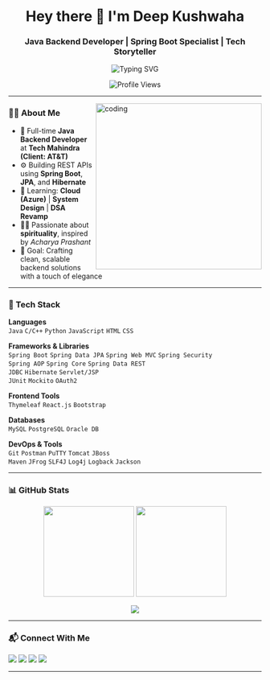 <h1 align="center">Hey there 👋 I'm Deep Kushwaha</h1>
<h3 align="center">Java Backend Developer | Spring Boot Specialist | Tech Storyteller</h3>

<p align="center">
 <img src="https://readme-typing-svg.herokuapp.com?font=Fira+Code&weight=600&size=22&pause=1000&center=true&vCenter=true&width=700&lines=Code.+Debug.+Repeat.;Passionate+about+Clean+Code+%26+Logic.;Spiritual+Seeker+%7C+Tech+Nerd+%7C+Lifelong+Learner" alt="Typing SVG" />
</p>
<p align="center">
  <img src="https://komarev.com/ghpvc/?username=urstrulydeep&style=flat-square&color=blue" alt="Profile Views" />
</p>

---

<img align="right" alt="coding" width="330" src="https://cdn.dribbble.com/users/730703/screenshots/6581243/avento.gif" />

### 👨‍💻 About Me

- 💼 Full-time **Java Backend Developer** at **Tech Mahindra (Client: AT&T)**
- ⚙️ Building REST APIs using **Spring Boot**, **JPA**, and **Hibernate**
- 🧠 Learning: **Cloud (Azure)** | **System Design** | **DSA Revamp**
- 🧘‍♂️ Passionate about **spirituality**, inspired by *Acharya Prashant*
- 🎯 Goal: Crafting clean, scalable backend solutions with a touch of elegance

---

### 🧠 Tech Stack

**Languages**  
`Java` `C/C++` `Python` `JavaScript` `HTML` `CSS`

**Frameworks & Libraries**  
`Spring Boot` `Spring Data JPA` `Spring Web MVC` `Spring Security`  
`Spring AOP` `Spring Core` `Spring Data REST`  
`JDBC` `Hibernate` `Servlet/JSP`  
`JUnit` `Mockito` `OAuth2`

**Frontend Tools**  
`Thymeleaf` `React.js` `Bootstrap`

**Databases**  
`MySQL` `PostgreSQL` `Oracle DB`

**DevOps & Tools**  
`Git` `Postman` `PuTTY` `Tomcat` `JBoss`  
`Maven` `JFrog` `SLF4J` `Log4j` `Logback` `Jackson`

---

### 📊 GitHub Stats

<p align="center">
  <img src="https://github-readme-stats.vercel.app/api?username=urstrulydeep&show_icons=true&theme=tokyonight&hide=prs&count_private=true" height="180"/>
  <img src="https://github-readme-streak-stats.herokuapp.com/?user=urstrulydeep&theme=tokyonight" height="180"/>
</p>

<p align="center">
  <img src="https://github-readme-stats.vercel.app/api/top-langs/?username=urstrulydeep&layout=compact&theme=tokyonight&hide=php" />
</p>

---

### 📬 Connect With Me

<p align="left">
  <a href="https://linkedin.com/in/yourstrulydeep" target="_blank"><img src="https://img.shields.io/badge/LinkedIn-%230077B5.svg?style=for-the-badge&logo=linkedin&logoColor=white"/></a>
  <a href="https://twitter.com/yourstrulydeep3" target="_blank"><img src="https://img.shields.io/badge/Twitter-%231DA1F2.svg?style=for-the-badge&logo=twitter&logoColor=white"/></a>
  <a href="https://instagram.com/yourstrulydeep" target="_blank"><img src="https://img.shields.io/badge/Instagram-%23E4405F.svg?style=for-the-badge&logo=instagram&logoColor=white"/></a>
  <a href="https://www.youtube.com/channel/UCf708VGnr_kYYjP6dyv12RQ" target="_blank"><img src="https://img.shields.io/badge/YouTube-%23FF0000.svg?style=for-the-badge&logo=youtube&logoColor=white"/></a>
</p>

---
